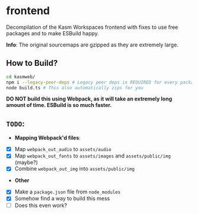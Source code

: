 # frontend
Decompilation of the Kasm Workspaces frontend with fixes to use free packages and to make ESBuild happy.

**Info**: The original sourcemaps are gzipped as they are extremely large.

## How to Build?
```bash
cd kasmweb/
npm i --legacy-peer-deps # Legacy peer deps is REQUIRED for every package uninstall/install
node build.ts # This also automatically zips for you
```
**DO NOT build this using Webpack, as it will take an extremely long amount of time. ESBuild is so much faster.**

## `TODO`:

- **Mapping Webpack'd files**:
- [x] Map `webpack_out_audio` to `assets/audio`
- [x] Map `webpack_out_fonts` to `assets/images` and `assets/public/img` (maybe?)
- [x] Combine `webpack_out_img` into `assets/public/img`

- **Other**
- [x] Make a `package.json` file from `node_modules`
- [x] Somehow find a way to build this mess
- [ ] Does this even work?
